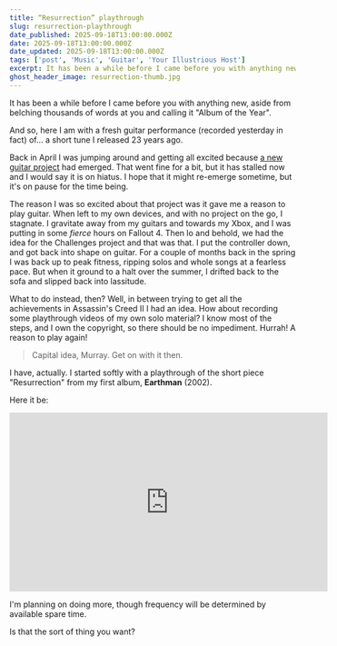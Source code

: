 ```yaml
---
title: “Resurrection” playthrough
slug: resurrection-playthrough
date_published: 2025-09-18T13:00:00.000Z
date: 2025-09-18T13:00:00.000Z
date_updated: 2025-09-18T13:00:00.000Z
tags: ['post', 'Music', 'Guitar', 'Your Illustrious Host']
excerpt: It has been a while before I came before you with anything new...
ghost_header_image: resurrection-thumb.jpg
---
```


It has been a while before I came before you with anything new, aside from belching thousands of words at you and calling it "Album of the Year".

And so, here I am with a fresh guitar performance (recorded yesterday in fact) of... a short tune I released 23 years ago.

Back in April I was jumping around and getting all excited because [a new guitar project](/guitar-challenges/) had emerged. That went fine for a bit, but it has stalled now and I would say it is on hiatus. I hope that it might re-emerge sometime, but it's on pause for the time being.

The reason I was so excited about that project was it gave me a reason to play guitar. When left to my own devices, and with no project on the go, I stagnate. I gravitate away from my guitars and towards my Xbox, and I was putting in some *fierce* hours on Fallout 4. Then lo and behold, we had the idea for the Challenges project and that was that. I put the controller down, and got back into shape on guitar. For a couple of months back in the spring I was back up to peak fitness, ripping solos and whole songs at a fearless pace. But when it ground to a halt over the summer, I drifted back to the sofa and slipped back into lassitude.

What to do instead, then? Well, in between trying to get all the achievements in Assassin's Creed II I had an idea. How about recording some playthrough videos of my own solo material? I know most of the steps, and I own the copyright, so there should be no impediment. Hurrah! A reason to play again!

> Capital idea, Murray. Get on with it then.

I have, actually. I started softly with a playthrough of the short piece "Resurrection" from my first album, **Earthman** (2002).

Here it be:

<iframe width="560" height="315" src="https://www.youtube-nocookie.com/embed/dCOKynqSCZk?si=Ye0d0rNXK3k2CX3L" title="YouTube video player" frameborder="0" allow="accelerometer; autoplay; clipboard-write; encrypted-media; gyroscope; picture-in-picture; web-share" referrerpolicy="strict-origin-when-cross-origin" allowfullscreen></iframe>

I'm planning on doing more, though frequency will be determined by available spare time.

Is that the sort of thing you want?
